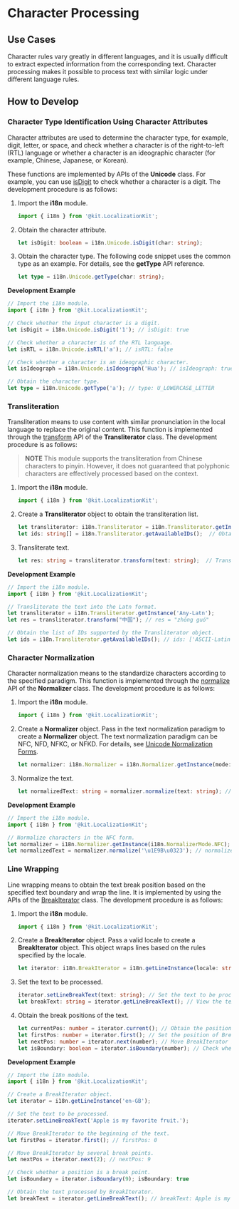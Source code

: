 # Character Processing

## Use Cases

Character rules vary greatly in different languages, and it is usually difficult to extract expected information from the corresponding text. Character processing makes it possible to process text with similar logic under different language rules.

## How to Develop


### Character Type Identification Using Character Attributes

Character attributes are used to determine the character type, for example, digit, letter, or space, and check whether a character is of the right-to-left (RTL) language or whether a character is an ideographic character (for example, Chinese, Japanese, or Korean).

These functions are implemented by APIs of the **Unicode** class. For example, you can use [isDigit](../reference/apis-localization-kit/js-apis-i18n.md#isdigit9) to check whether a character is a digit. The development procedure is as follows:

1. Import the **i18n** module.

   ```ts
   import { i18n } from '@kit.LocalizationKit';
   ```

2. Obtain the character attribute.

   ```ts
   let isDigit: boolean = i18n.Unicode.isDigit(char: string);
   ```

3. Obtain the character type. The following code snippet uses the common type as an example. For details, see the **getType** API reference.

   ```ts
   let type = i18n.Unicode.getType(char: string);
   ```

**Development Example**
```ts
// Import the i18n module.
import { i18n } from '@kit.LocalizationKit';

// Check whether the input character is a digit.
let isDigit = i18n.Unicode.isDigit('1'); // isDigit: true

// Check whether a character is of the RTL language.
let isRTL = i18n.Unicode.isRTL('a'); // isRTL: false

// Check whether a character is an ideographic character.
let isIdeograph = i18n.Unicode.isIdeograph('Hua'); // isIdeograph: true

// Obtain the character type.
let type = i18n.Unicode.getType('a'); // type: U_LOWERCASE_LETTER
```


### Transliteration

Transliteration means to use content with similar pronunciation in the local language to replace the original content. This function is implemented through the [transform](../reference/apis-localization-kit/js-apis-i18n.md#transform9) API of the **Transliterator** class. The development procedure is as follows:

> **NOTE**
> This module supports the transliteration from Chinese characters to pinyin. However, it does not guaranteed that polyphonic characters are effectively processed based on the context.

1. Import the **i18n** module.
   ```ts
   import { i18n } from '@kit.LocalizationKit';
   ```

2. Create a **Transliterator** object to obtain the transliteration list.
   ```ts
   let transliterator: i18n.Transliterator = i18n.Transliterator.getInstance(id: string);  // Pass in a valid ID to create a Transliterator object.
   let ids: string[] = i18n.Transliterator.getAvailableIDs();  // Obtain the list of IDs supported by the Transliterator object.
   ```

3. Transliterate text.
   ```ts
   let res: string = transliterator.transform(text: string);  // Transliterate the text content.
   ```


**Development Example**
```ts
// Import the i18n module.
import { i18n } from '@kit.LocalizationKit';

// Transliterate the text into the Latn format.
let transliterator = i18n.Transliterator.getInstance('Any-Latn');
let res = transliterator.transform("中国"); // res = "zhōng guó"

// Obtain the list of IDs supported by the Transliterator object.
let ids = i18n.Transliterator.getAvailableIDs(); // ids: ['ASCII-Latin', 'Accents-Any', ...]
```


### Character Normalization

Character normalization means to the standardize characters according to the specified paradigm. This function is implemented through the [normalize](../reference/apis-localization-kit/js-apis-i18n.md#normalize10) API of the **Normalizer** class. The development procedure is as follows:

1. Import the **i18n** module.
   ```ts
   import { i18n } from '@kit.LocalizationKit';
   ```

2. Create a **Normalizer** object. Pass in the text normalization paradigm to create a **Normalizer** object. The text normalization paradigm can be NFC, NFD, NFKC, or NFKD. For details, see [Unicode Normalization Forms](https://www.unicode.org/reports/tr15/#Norm_Forms).
   ```ts
   let normalizer: i18n.Normalizer = i18n.Normalizer.getInstance(mode: NormalizerMode);
   ```

3. Normalize the text.
   ```ts
   let normalizedText: string = normalizer.normalize(text: string); // Normalize the text.
   ```

**Development Example**
```ts
// Import the i18n module.
import { i18n } from '@kit.LocalizationKit';

// Normalize characters in the NFC form.
let normalizer = i18n.Normalizer.getInstance(i18n.NormalizerMode.NFC);
let normalizedText = normalizer.normalize('\u1E9B\u0323'); // normalizedText: \u1E9B\u0323
```


### Line Wrapping

Line wrapping means to obtain the text break position based on the specified text boundary and wrap the line. It is implemented by using the APIs of the [BreakIterator](../reference/apis-localization-kit/js-apis-i18n.md#breakiterator8) class. The development procedure is as follows:

1. Import the **i18n** module.
   ```ts
   import { i18n } from '@kit.LocalizationKit';
   ```

2. Create a **BreakIterator** object.
   Pass a valid locale to create a **BreakIterator** object. This object wraps lines based on the rules specified by the locale.

   ```ts
   let iterator: i18n.BreakIterator = i18n.getLineInstance(locale: string);
   ```

3. Set the text to be processed.
   ```ts
   iterator.setLineBreakText(text: string); // Set the text to be processed.
   let breakText: string = iterator.getLineBreakText(); // View the text being processed by the BreakIterator object.
   ```

4. Obtain the break positions of the text.
   ```ts
   let currentPos: number = iterator.current(); // Obtain the position of BreakIterator in the text.
   let firstPos: number = iterator.first(); // Set the position of BreakIterator as the first break point and return the position of the break point. The first break point is always at the beginning of the text, that is firstPos = 0.
   let nextPos: number = iterator.next(number); // Move BreakIterator by the specified number of break points. If the number is a positive number, the iterator is moved backward. If the number is a negative number, the iterator is moved forward. The default value is 1. nextPos indicates the position after moving. If BreakIterator is moved out of the text length range, -1 is returned.
   let isBoundary: boolean = iterator.isBoundary(number); // Check whether the position indicated by the specified number is a break point.
   ```


**Development Example**
```ts
// Import the i18n module.
import { i18n } from '@kit.LocalizationKit';

// Create a BreakIterator object.
let iterator = i18n.getLineInstance('en-GB');

// Set the text to be processed.
iterator.setLineBreakText('Apple is my favorite fruit.');

// Move BreakIterator to the beginning of the text.
let firstPos = iterator.first(); // firstPos: 0

// Move BreakIterator by several break points.
let nextPos = iterator.next(2); // nextPos: 9

// Check whether a position is a break point.
let isBoundary = iterator.isBoundary(9); isBoundary: true

// Obtain the text processed by BreakIterator.
let breakText = iterator.getLineBreakText(); // breakText: Apple is my favorite fruit.
```
<!--no_check-->